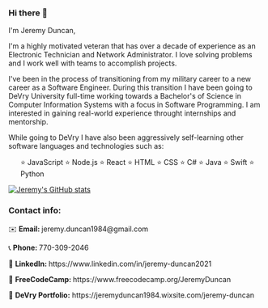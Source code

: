 ### Hi there 👋
I'm Jeremy Duncan,

  <p>I'm a highly motivated veteran that has over a decade of experience as an Electronic Technician and Network Administrator. I love solving problems and I work well with teams to accomplish projects.</p> 
  <p>I've been in the process of transitioning from my military career to a new career as a Software Engineer. During this transition I have been going to DeVry University full-time working towards a Bachelor's of Science in Computer Information Systems with a focus in Software Programming. I am interested in gaining real-world experience throught internships and mentorship.</p>
  <p>While going to DeVry I have also been aggressively self-learning other software languages and technologies such as: </p>
  <ul>
⭐️ JavaScript ⭐️ Node.js ⭐️ React ⭐️ HTML ⭐️ CSS ⭐️ C# ⭐️ Java ⭐️ Swift ⭐️ Python
  </ul>
  
[![Jeremy's GitHub stats](https://github-readme-stats.vercel.app/api?username=JeremyDuncan)](https://github.com/JeremyDuncan/github-readme-stats)

  <h3>Contact info: </h3>
  <p>✉️ <strong>Email: </strong> jeremy.duncan1984@gmail.com</p>
  <p>📞 <strong>Phone: </strong> 770-309-2046</p>
  <p>🔗 <strong>LinkedIn: </strong> https://www.linkedin.com/in/jeremy-duncan2021</p>
  <p>🔗 <strong>FreeCodeCamp: </strong> https://www.freecodecamp.org/JeremyDuncan</p>
  <p>🔗 <strong>DeVry Portfolio:</strong> https://jeremyduncan1984.wixsite.com/jeremy-duncan</p>


<!--
**JeremyDuncan/JeremyDuncan** is a ✨ _special_ ✨ repository because its `README.md` (this file) appears on your GitHub profile.

Here are some ideas to get you started:

- 🔭 I’m currently working on ...
- 🌱 I’m currently learning ...
- 👯 I’m looking to collaborate on ...
- 🤔 I’m looking for help with ...
- 💬 Ask me about ...
- 📫 How to reach me: ...
- 😄 Pronouns: ...
- ⚡ Fun fact: ...
-->
